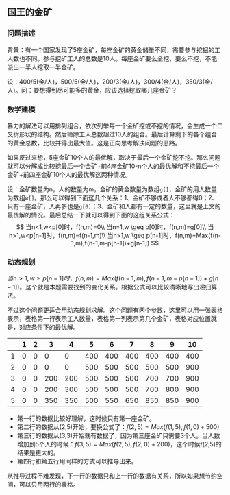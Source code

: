 ## 国王的金矿

### 问题描述

背景：有一个国家发现了5座金矿，每座金矿的黄金储量不同，需要参与挖掘的工人数也不同。参与挖矿工人的总数是10人。每座金矿要么全挖，要么不挖，不能派出一半人挖取一半金矿。

设：400/5(金/人)，500/5(金/人)，200/3(金/人)，300/4(金/人)，350/3(金/人)。问：要想得到尽可能多的黄金，应该选择挖取哪几座金矿？

### 数学建模

暴力的解法可以用排列组合，依次列举每一个金矿挖或不挖的情况，会生成一个二叉树形状的结构。然后筛除工人总数超过10人的组合。最后计算剩下的各个组合的黄金总数，比较并得出最大值。这是正向思考解决问题的思路。

如果反过来想，5座金矿10个人的最优解，取决于最后一个金矿挖不挖。那么问题就可以分解成比较挖最后一个金矿+前4座金矿10-n个人的最优解和不挖最后一个金矿+前四座金矿10个人的最优解这两种情况。

设：金矿数量为n，人的数量为m，金矿的黄金数量为数组`g[]`，金矿的用人数量为数组`w[]`。那么可以得到下面这几个关系：1、金矿不够或者人不够都得0；2、只有一座金矿，人再多也是`g[0]`；3、金矿和人都有一定的数量，这里就是上文的最优解的情况。最后总结一下就可以得到下面的这组关系公式：
$$
当n<1,w<p[0]时，f(n,m)=0\\
当n=1,w \geq p[0]时，f(n,m)=g[0]\\
当n>1,w<p[n-1]时，f(n,m)=f(n-1,m)\\
当n>1,w \geq p[n-1]时，f(n,m)=Max(f(n-1,m),f(n-1,m-p[n-1])+g[n-1])
$$

### 动态规划

$当n>1,w \geq p[n-1]时，f(n,m)=Max(f(n-1,m),f(n-1,m-p[n-1])+g[n-1])$。这个就是本题需要找到的变化关系。根据公式可以比较清晰地写出递归算法。

不过这个问题更适合用动态规划求解。这个问题有两个参数，这里可以用一张表格表示，表格第一行表示工人数量，表格第一列表示第几个金矿，表格对应位置就是，对应条件下的最优解。

|      | 1    | 2    | 3    | 4    | 5    | 6    | 7    | 8    | 9    | 10   |
| ---- | ---- | ---- | ---- | ---- | ---- | ---- | ---- | ---- | ---- | ---- |
| 1    | 0    | 0    | 0    | 0    | 400  | 400  | 400  | 400  | 400  | 400  |
| 2    | 0    | 0    | 0    | 0    | 500  | 500  | 500  | 500  | 500  | 900  |
| 3    | 0    | 0    | 200  | 200  | 500  | 500  | 500  | 700  | 700  | 900  |
| 4    | 0    | 0    | 200  | 300  | 500  | 500  | 500  | 700  | 800  | 900  |
| 5    | 0    | 0    | 350  | 350  | 500  | 550  | 650  | 850  | 850  | 900  |

- 第一行的数据比较好理解，这时候只有第一座金矿。
- 第二行的数据从(2,5)开始，要换公式了：$f(2,5)=Max(f(1,5),f(1,0)+500)$
- 第三行的数据从(3,3)开始就有数据了，因为第三座金矿只需要3个人。当人数增加到5个人的时候：$f(3,5)=Max(f(2,5),f(2,0)+200)$，这个时候f(2,5)的结果是更大的。
- 第四行和第五行用同样的方式可以推导出来。

从推导过程不难发现，下一行的数据只和上一行的数据有关系，所以如果想节约空间，可以只用两行的表格。